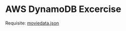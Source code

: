 # AWS DynamoDB Excercise

Requisite: [moviedata.json](https://docs.aws.amazon.com/amazondynamodb/latest/developerguide/samples/moviedata.zip)
